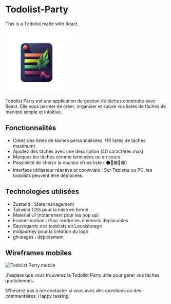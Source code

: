 # Todolist-Party
This is a Todolist made with React.

![Todolist Party Logo](logo.png)

Todolist Party est une application de gestion de tâches construite avec React. Elle vous permet de créer, organiser et suivre vos listes de tâches de manière simple et intuitive.

## Fonctionnalités

- Créez des listes de tâches personnalisées. (10 listes de tâches maximum)
- Ajoutez des tâches avec une description (40 caractères max)
- Marquez les tâches comme terminées ou en cours.
- Possibilité de choisir la couleur d'une liste  ( ⚫🔵🟢🔴🟣)
- Interface utilisateur réactive et conviviale  : Sur Tablette ou PC, les todolists peuvent être déplacées.

## Technologies utilisées

- Zustand : State management
- Tailwind CSS pour la mise en forme
- Material UI (notamment pour les pop up)
- Framer-motion : Pour rendre les éléments déplacables
- Sauvegarde des todolists en Localstorage
- midjourney pour la création du logo
- gh-pages : déploiement

## Wireframes mobiles

![Todolist Party mobile](https://github.com/Jeremy-Desloovere/Todolist-Party/assets/117832421/ea61125a-e0bd-4536-8362-3ae0a113b044)

J'espère que vous trouverez la Todolist Party utile pour gérer vos tâches quotidiennes.

N'hésitez pas à me contacter si vous avez des questions ou des commentaires. Happy tasking!

